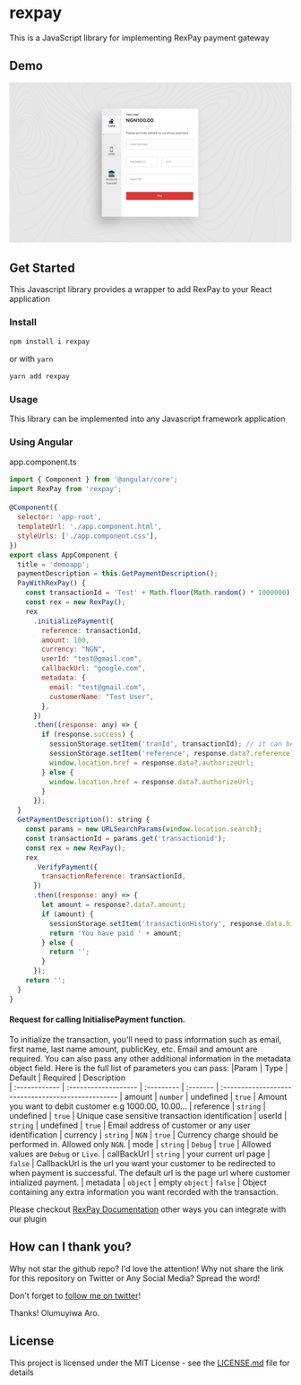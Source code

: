 # rexpay

This is a JavaScript library for implementing RexPay payment gateway

## Demo

![Demo](rexpay.png?raw=true "Demo Image")

## Get Started

This Javascript library provides a wrapper to add RexPay to your React application


### Install

```sh
npm install i rexpay
```

or with `yarn`

```sh
yarn add rexpay
```

### Usage

This library can be implemented into any Javascript framework application


###  Using Angular
app.component.ts
```javascript
import { Component } from '@angular/core';
import RexPay from 'rexpay';

@Component({
  selector: 'app-root',
  templateUrl: './app.component.html',
  styleUrls: ['./app.component.css'],
})
export class AppComponent {
  title = 'demoapp';
  paymentDescription = this.GetPaymentDescription();
  PayWithRexPay() {
    const transactionId = 'Test' + Math.floor(Math.random() * 1000000);
    const rex = new RexPay();
    rex
      .initializePayment({
        reference: transactionId,
        amount: 100,
        currency: "NGN",
        userId: "test@gmail.com",
        callbackUrl: "google.com",
        metadata: {
          email: "test@gmail.com",
          customerName: "Test User",
        },
      })
      .then((response: any) => {
        if (response.success) {
          sessionStorage.setItem('tranId', transactionId); // it can be saved to Database.
          sessionStorage.setItem('reference', response.data?.reference); // it can be saved to Database
          window.location.href = response.data?.authorizeUrl;
        } else {
          window.location.href = response.data?.authorizeUrl;
        }
      });
  }
  GetPaymentDescription(): string {
    const params = new URLSearchParams(window.location.search);
    const transactionId = params.get('transactionid');
    const rex = new RexPay();
    rex
      .VerifyPayment({
        transactionReference: transactionId,
      })
      .then((response: any) => {
        let amount = response?.data?.amount;
        if (amount) {
          sessionStorage.setItem('transactionHistory', response.data.history);
          return 'You have paid ' + amount;
        } else {
          return '';
        }
      });
    return '';
  }
}

```
 #### Request for calling InitialisePayment function.

To initialize the transaction, you'll need to pass information such as email, first name, last name amount, publicKey, etc. Email and amount are required. You can also pass any other additional information in the metadata object field. Here is the full list of parameters you can pass:
|Param       | Type                 | Default    | Required | Description                      
| :------------ | :------------------- | :--------- | :------- | :-------------------------------------------------
| amount	| `number`			   | undefined      | `true`  | Amount you want to debit customer e.g 1000.00, 10.00...
| reference      | `string`             | undefined   | `true`  | Unique case sensitive transaction identification
| userId | `string`             | undefined       | `true`  | Email address of customer or any user identification
| currency      | `string`  |  `NGN`    | `true`   | Currency charge should be performed in. Allowed only `NGN`.
| mode      | `string`  |  `Debug`    | `true`   | Allowed values are `Debug` or `Live`.
| callBackUrl      | `string`  |  your current url page    | `false`   | CallbackUrl is the url you want your customer to be redirected to when payment is successful. The default url is the page url where customer intialized payment.
| metadata      | `object`  |  empty `object`    | `false`   | Object containing any extra information you want recorded with the transaction.

Please checkout [RexPay Documentation](https://github.com) other ways you can integrate with our plugin

## How can I thank you?

Why not star the github repo? I'd love the attention! Why not share the link for this repository on Twitter or Any Social Media? Spread the word!

Don't forget to [follow me on twitter](https://twitter.com/muyiTechBadtGuy)!

Thanks!
Olumuyiwa Aro.

## License

This project is licensed under the MIT License - see the [LICENSE.md](LICENSE.md) file for details
